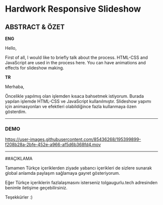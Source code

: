# Hardwork Responsive Slideshow

## ABSTRACT & ÖZET

**ENG**

Hello,

First of all, I would like to briefly talk about the process. HTML-CSS and JavaScript are used in the process here. You can have animations and effects for slideshow making.

**TR**

Merhaba,

Öncelikle yapılmış olan işlemden kısaca bahsetmek istiyorum. Burada yapılan işlemde HTML-CSS ve JavaScript kullanılmıştır. Slideshow yapımı için animasyonları ve efektleri olabildiğince fazla kullanmaya özen gösterdim. 

***

### DEMO 



https://user-images.githubusercontent.com/85436268/195399899-f208b28a-2bfe-452e-a966-af5d6b368fd4.mov

****
##AÇIKLAMA

Tamamen Türkçe içeriklerden ziyade yabancı içerikleri de sizlere sunarak global anlamda paylaşım sağlamaya gayret gösteriyorum. 

Eğer Türkçe içeriklerin fazlalaşmasını isterseniz tolgaugurlu.tech adresinden benimle iletişime geçebilirsiniz. 

Teşekkürler :)
